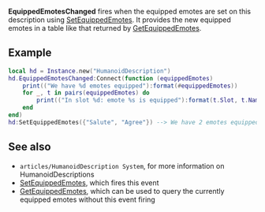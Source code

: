 **EquippedEmotesChanged** fires when the equipped emotes are set on this description using [SetEquippedEmotes](https://developer.roblox.com/en-us/api-reference/function/HumanoidDescription/SetEquippedEmotes). It provides the new equipped emotes in a table like that returned by [GetEquippedEmotes](https://developer.roblox.com/en-us/api-reference/function/HumanoidDescription/GetEquippedEmotes).

Example
-------

```Lua
local hd = Instance.new("HumanoidDescription")
hd.EquippedEmotesChanged:Connect(function (equippedEmotes)
    print(("We have %d emotes equipped"):format(#equippedEmotes))
    for _, t in pairs(equippedEmotes) do
        print(("In slot %d: emote %s is equipped"):format(t.Slot, t.Name))
    end
end)
hd:SetEquippedEmotes({"Salute", "Agree"}) --> We have 2 emotes equipped
``` 

See also
--------

*   `articles/HumanoidDescription System`, for more information on HumanoidDescriptions
*   [SetEquippedEmotes](https://developer.roblox.com/en-us/api-reference/function/HumanoidDescription/SetEquippedEmotes), which fires this event
*   [GetEquippedEmotes](https://developer.roblox.com/en-us/api-reference/function/HumanoidDescription/GetEquippedEmotes), which can be used to query the currently equipped emotes without this event firing